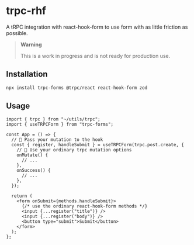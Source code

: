 # trpc-rhf

A tRPC integration with react-hook-form to use form with as little friction as possible.

> **Warning**
>
> This is a work in progress and is not ready for production use.

## Installation

```bash
npx install trpc-forms @trpc/react react-hook-form zod
```

## Usage

```tsx
import { trpc } from "~/utils/trpc";
import { useTRPCForm } from "trpc-forms";

const App = () => {
  // 🤯 Pass your mutation to the hook
  const { register, handleSubmit } = useTRPCForm(trpc.post.create, {
    // 🧩 Use your ordinary trpc mutation options
    onMutate() {
      // ...
    },
    onSuccess() {
      // ...
    },
  });

  return (
    <form onSubmit={methods.handleSubmit}>
      {/* use the ordinary react-hook-form methods */}
      <input {...register("title")} />
      <input {...register("body")} />
      <button type="submit">Submit</button>
    </form>
  );
};
```
